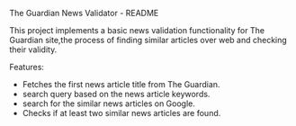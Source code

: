 The Guardian News Validator - README

This project implements a basic news validation functionality for The Guardian site,the process of finding similar articles over web and checking their validity.

Features:

* Fetches the first news article title from The Guardian.
* search query based on the news article keywords.
* search for the similar news articles on Google.
* Checks if at least two similar news articles are found.

